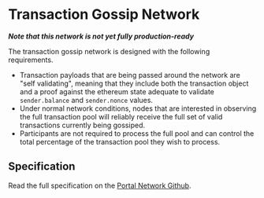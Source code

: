 # Transaction Gossip Network

***Note that this network is not yet fully production-ready***

The transaction gossip network is designed with the following requirements.

- Transaction payloads that are being passed around the network are "self validating", meaning that they include both the transaction object and a proof against the ethereum state adequate to validate `sender.balance` and `sender.nonce` values.
- Under normal network conditions, nodes that are interested in observing the full transaction pool will reliably receive the full set of valid transactions currently being gossiped.
- Participants are not required to process the full pool and can control the total percentage of the transaction pool they wish to process.

## Specification

Read the full specification on the [Portal Network Github](https://github.com/ethereum/portal-network-specs/blob/master/transaction-gossip.md).